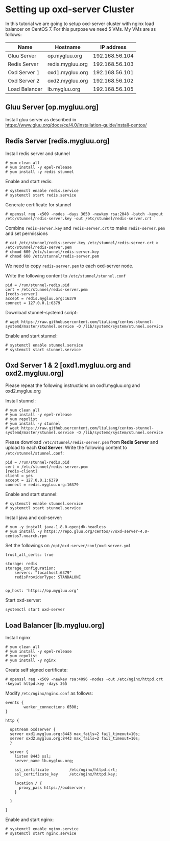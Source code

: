 # Setting up oxd-server Cluster

In this tutorial we are going to setup oxd-server cluster with nginx load balancer on CentOS 7.
For this purpose we need 5 VMs. My VMs are as follows:

| Name          | Hostname          | IP address        |
| ------------- |-------------------| ------------------|
| Gluu Server   | op.mygluu.org     | 192.168.56.104    |
| Redis Server  | redis.mygluu.org  | 192.168.56.103    |
| Oxd Server 1  | oxd1.mygluu.org   | 192.168.56.101    |
| Oxd Server 2  | oxd2.mygluu.org   | 192.168.56.102    |
| Load Balancer | lb.mygluu.org     | 192.168.56.105    |


## Gluu Server [op.mygluu.org]

Install gluu server as described in https://www.gluu.org/docs/ce/4.0/installation-guide/install-centos/

## Redis Server [redis.mygluu.org]

Install redis server and stunnel

```
# yum clean all
# yum install -y epel-release
# yum install -y redis stunnel
```

Enable and start redis:

```
# systemctl enable redis.service
# systemctl start redis.service
```

Generate certificate for stunnel
```
# openssl req -x509 -nodes -days 3650 -newkey rsa:2048 -batch -keyout /etc/stunnel/redis-server.key -out /etc/stunnel/redis-server.crt
```

Combine `redis-server.key` and `redis-server.crt` to make `redis-server.pem` and set permissions

```
# cat /etc/stunnel/redis-server.key /etc/stunnel/redis-server.crt > /etc/stunnel/redis-server.pem
# chmod 600 /etc/stunnel/redis-server.key
# chmod 600 /etc/stunnel/redis-server.pem
```

We need to copy `redis-server.pem` to each oxd-server node.

Write the following content to `/etc/stunnel/stunnel.conf`

```
pid = /run/stunnel-redis.pid
cert = /etc/stunnel/redis-server.pem
[redis-server]
accept = redis.mygluu.org:16379
connect = 127.0.0.1:6379
```

Download stunnel-systemd script:

```
# wget https://raw.githubusercontent.com/liuliang/centos-stunnel-systemd/master/stunnel.service -O /lib/systemd/system/stunnel.service
```

Enable and start stunnel:

```
# systemctl enable stunnel.service
# systemctl start stunnel.service
```

## Oxd Server 1 & 2 [oxd1.mygluu.org and oxd2.mygluu.org]

Please repeat the following instructions on oxd1.mygluu.org and oxd2.mygluu.org

Install stunnel:

```
# yum clean all
# yum install -y epel-release
# yum repolist
# yum install -y stunnel
# wget https://raw.githubusercontent.com/liuliang/centos-stunnel-systemd/master/stunnel.service -O /lib/systemd/system/stunnel.service
```

Please download `/etc/stunnel/redis-server.pem` from **Redis Server** and upload to each **Oxd Server**.
Write the following content to `/etc/stunnel/stunnel.conf`:

```
pid = /run/stunnel-redis.pid
cert = /etc/stunnel/redis-server.pem
[redis-client]
client = yes
accept = 127.0.0.1:6379
connect = redis.mygluu.org:16379
```

Enable and start stunnel:

```
# systemctl enable stunnel.service
# systemctl start stunnel.service
```

Install java and oxd-server:

```
# yum -y install java-1.8.0-openjdk-headless
# yum install -y https://repo.gluu.org/centos/7/oxd-server-4.0-centos7.noarch.rpm
```

Set the followings on `/opt/oxd-server/conf/oxd-server.yml`

```
trust_all_certs: true

storage: redis
storage_configuration:
    servers: "localhost:6379"
    redisProviderType: STANDALONE


op_host: 'https://op.mygluu.org'

```

Start oxd-server:

```
systemctl start oxd-server
```

## Load Balancer [lb.mygluu.org]

Install nginx

```
# yum clean all
# yum install -y epel-release
# yum repolist
# yum install -y nginx
```

Create self signed certificate:

```
# openssl req -x509 -newkey rsa:4096 -nodes -out /etc/nginx/httpd.crt -keyout httpd.key -days 365
```

Modify `/etc/nginx/nginx.conf` as follows: 

```
events {
        worker_connections 6500;
}

http {

  upstream oxdserver {
  server oxd1.mygluu.org:8443 max_fails=2 fail_timeout=10s;
  server oxd2.mygluu.org:8443 max_fails=2 fail_timeout=10s;
  }

  server {
    listen 8443 ssl;
    server_name lb.mygluu.org;

    ssl_certificate         /etc/nginx/httpd.crt;
    ssl_certificate_key     /etc/nginx/httpd.key;

    location / {
      proxy_pass https://oxdserver;
    }

  }

}
```

Enable and start nginx:

```
# systemctl enable nginx.service
# systemctl start nginx.service
```
